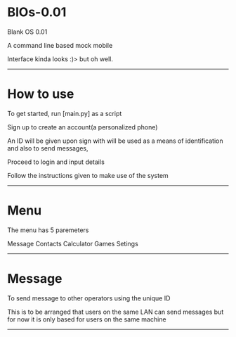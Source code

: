# BlOs-0.01
Blank OS 0.01

A command line based mock mobile

Interface kinda looks :)> but oh well.

-----------------------------------------------------------------------

# How to use
To get started, run [main.py] as a script

Sign up to create an account(a personalized phone)

An ID will be given upon sign with will be used as a means of identification
and also to send messages,

Proceed to login and input details

Follow the instructions given to make use of the system

-----------------------------------------------------------------------

# Menu
The menu has 5 paremeters

Message
Contacts
Calculator
Games
Setings

-----------------------------------------------------------------------

# Message
To send message to other operators using the unique ID

This is to be arranged that users on the same LAN can send messages 
 but for now it is only based for users on the same machine

-----------------------------------------------------------------------
